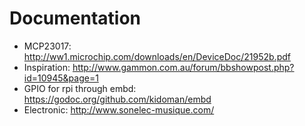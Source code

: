 # Documentation

 * MCP23017: http://ww1.microchip.com/downloads/en/DeviceDoc/21952b.pdf
 * Inspiration: http://www.gammon.com.au/forum/bbshowpost.php?id=10945&page=1
 * GPIO for rpi through embd: https://godoc.org/github.com/kidoman/embd
 * Electronic: http://www.sonelec-musique.com/


